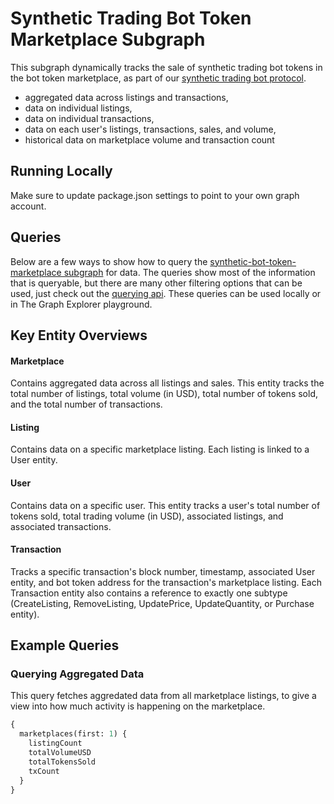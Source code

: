 # Synthetic Trading Bot Token Marketplace Subgraph

This subgraph dynamically tracks the sale of synthetic trading bot tokens in the bot token marketplace, as part of our [synthetic trading bot protocol](https://github.com/Tradegen/synthetic-trading-bots).

- aggregated data across listings and transactions,
- data on individual listings,
- data on individual transactions,
- data on each user's listings, transactions, sales, and volume,
- historical data on marketplace volume and transaction count

## Running Locally

Make sure to update package.json settings to point to your own graph account.

## Queries

Below are a few ways to show how to query the [synthetic-bot-token-marketplace subgraph](https://thegraph.com/hosted-service/subgraph/tradegen/synthetic-bot-token-marketplace) for data. The queries show most of the information that is queryable, but there are many other filtering options that can be used, just check out the [querying api](https://thegraph.com/docs/graphql-api). These queries can be used locally or in The Graph Explorer playground.

## Key Entity Overviews

#### Marketplace

Contains aggregated data across all listings and sales. This entity tracks the total number of listings, total volume (in USD), total number of tokens sold, and the total number of transactions.

#### Listing

Contains data on a specific marketplace listing. Each listing is linked to a User entity.

#### User

Contains data on a specific user. This entity tracks a user's total number of tokens sold, total trading volume (in USD), associated listings, and associated transactions.

#### Transaction

Tracks a specific transaction's block number, timestamp, associated User entity, and bot token address for the transaction's marketplace listing. Each Transaction entity also contains a reference to exactly one subtype (CreateListing, RemoveListing, UpdatePrice, UpdateQuantity, or Purchase entity).

## Example Queries

### Querying Aggregated Data

This query fetches aggredated data from all marketplace listings, to give a view into how much activity is happening on the marketplace.

```graphql
{
  marketplaces(first: 1) {
    listingCount
    totalVolumeUSD
    totalTokensSold
    txCount
  }
}
```
